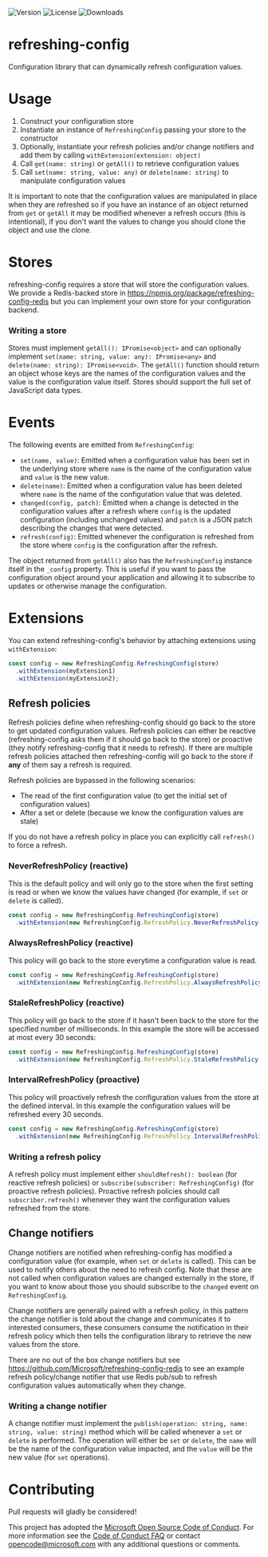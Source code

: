 ![Version](https://img.shields.io/npm/v/refreshing-config.svg)
![License](https://img.shields.io/github/license/Microsoft/refreshing-config.svg)
![Downloads](https://img.shields.io/npm/dt/refreshing-config.svg)

# refreshing-config
Configuration library that can dynamically refresh configuration values.

# Usage
1. Construct your configuration store
2. Instantiate an instance of ```RefreshingConfig``` passing your store to the constructor
3. Optionally, instantiate your refresh policies and/or change notifiers and add them by calling ```withExtension(extension: object)```
4. Call ```get(name: string)``` or ```getAll()``` to retrieve configuration values
5. Call ```set(name: string, value: any)``` or ```delete(name: string)``` to manipulate configuration values

It is important to note that the configuration values are manipulated in place when they are refreshed so if you have an instance of an object returned from ```get``` or ```getAll``` it may be modified
whenever a refresh occurs (this is intentional), if you don't want the values to change you should clone the object and use the clone.

# Stores
refreshing-config requires a store that will store the configuration values. We provide a Redis-backed store in https://npmjs.org/package/refreshing-config-redis but you can implement your own store for
your configuration backend.

### Writing a store
Stores must implement ```getAll(): IPromise<object>``` and can optionally implement ```set(name: string, value: any): IPromise<any>``` and ```delete(name: string): IPromise<void>```. The ```getAll()```
function should return an object whose keys are the names of the configuration values and the value is the configuration value itself. Stores should support the full set of JavaScript data types.

# Events
The following events are emitted from ```RefreshingConfig```:
* ```set(name, value)```: Emitted when a configuration value has been set in the underlying store where ```name```
is the name of the configuration value and ```value``` is the new value.
* ```delete(name)```: Emitted when a configuration value has been deleted where ```name``` is the name
of the configuration value that was deleted.
* ```changed(config, patch)```: Emitted when a change is detected in the configuration values after a refresh where
```config``` is the updated configuration (including unchanged values) and ```patch``` is a JSON patch describing
the changes that were detected.
* ```refresh(config)```: Emitted whenever the configuration is refreshed from the store where ```config```
is the configuration after the refresh.

The object returned from ```getAll()``` also has the ```RefreshingConfig``` instance itself in the ```_config``` property. This is
useful if you want to pass the configuration object around your application and allowing it to subscribe to updates or otherwise
manage the configuration.

# Extensions
You can extend refreshing-config's behavior by attaching extensions using ```withExtension```:

```javascript
const config = new RefreshingConfig.RefreshingConfig(store)
  .withExtension(myExtension1)
  .withExtension(myExtension2);
```

## Refresh policies
Refresh policies define when refreshing-config should go back to the store to get updated configuration values. Refresh policies can either be reactive (refreshing-config asks them if it should go back to the store)
or proactive (they notify refreshing-config that it needs to refresh). If there are multiple refresh policies attached then refreshing-config will go back to the store if **any** of them say a refresh is required.

Refresh policies are bypassed in the following scenarios:

* The read of the first configuration value (to get the initial set of configuration values)
* After a set or delete (because we know the configuration values are stale)

If you do not have a refresh policy in place you can explicitly call ```refresh()``` to force a refresh.

### NeverRefreshPolicy (reactive)
This is the default policy and will only go to the store when the first setting is read or when we know the values have changed (for example, if ```set``` or ```delete``` is called).

```javascript
const config = new RefreshingConfig.RefreshingConfig(store)
  .withExtension(new RefreshingConfig.RefreshPolicy.NeverRefreshPolicy());
```

### AlwaysRefreshPolicy (reactive)
This policy will go back to the store everytime a configuration value is read.

```javascript
const config = new RefreshingConfig.RefreshingConfig(store)
  .withExtension(new RefreshingConfig.RefreshPolicy.AlwaysRefreshPolicy());
```

### StaleRefreshPolicy (reactive)
This policy will go back to the store if it hasn't been back to the store for the specified number of milliseconds. In this example the store will be accessed at most every 30 seconds:

```javascript
const config = new RefreshingConfig.RefreshingConfig(store)
  .withExtension(new RefreshingConfig.RefreshPolicy.StaleRefreshPolicy(30000));
```

### IntervalRefreshPolicy (proactive)
This policy will proactively refresh the configuration values from the store at the defined interval. In this example the configuration values will be refreshed every 30 seconds.

```javascript
const config = new RefreshingConfig.RefreshingConfig(store)
  .withExtension(new RefreshingConfig.RefreshPolicy.IntervalRefreshPolicy(30000));
```

### Writing a refresh policy
A refresh policy must implement either ```shouldRefresh(): boolean``` (for reactive refresh policies) or ```subscribe(subscriber: RefreshingConfig)``` (for proactive refresh policies). Proactive refresh
policies should call ```subscriber.refresh()``` whenever they want the configuration values refreshed from the store.

## Change notifiers
Change notifiers are notified when refreshing-config has modified a configuration value (for example, when ```set``` or ```delete``` is called). This can be used to notify others about the need to refresh config.
Note that these are not called when configuration values are changed externally in the store, if you want to know about those you should subscribe to the ```changed``` event on ```RefreshingConfig```.

Change notifiers are generally paired with a refresh policy, in this pattern the change notifier is told about the change and communicates it to interested consumers, these consumers consume the notification
in their refresh policy which then tells the configuration library to retrieve the new values from the store.

There are no out of the box change notifiers but see https://github.com/Microsoft/refreshing-config-redis to see an example refresh policy/change notifier that use Redis pub/sub to refresh configuration
values automatically when they change.

### Writing a change notifier
A change notifier must implement the ```publish(operation: string, name: string, value: string)``` method which will be called whenever a ```set``` or ```delete``` is performed. The operation will either
be ```set``` or ```delete```, the ```name``` will be the name of the configuration value impacted, and the ```value``` will be the new value (for ```set``` operations).

# Contributing
Pull requests will gladly be considered!

This project has adopted the [Microsoft Open Source Code of Conduct](https://opensource.microsoft.com/codeofconduct/). For more information see
the [Code of Conduct FAQ](https://opensource.microsoft.com/codeofconduct/faq/) or contact [opencode@microsoft.com](mailto:opencode@microsoft.com)
with any additional questions or comments.